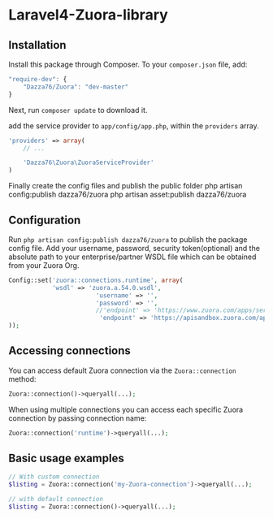 Laravel4-Zuora-library
===========================

## Installation

Install this package through Composer. To your `composer.json` file, add:

```js
"require-dev": {
	"Dazza76/Zuora": "dev-master"
}
```

Next, run `composer update` to download it.

add the service provider to `app/config/app.php`, within the `providers` array.

```php
'providers' => array(
	// ...

	'Dazza76\Zuora\ZuoraServiceProvider'
)
```

Finally create the config files and publish the public folder
php artisan config:publish dazza76/zuora
php artisan asset:publish dazza76/zuora


## Configuration

Run `php artisan config:publish dazza76/zuora` to publish the package config file. Add your username, password, security token(optional) and the absolute path to your enterprise/partner WSDL file which can be obtained from your Zuora Org.

```php
Config::set('zuora::connections.runtime', array(
			'wsdl' => 'zuora.a.54.0.wsdl',
                        'username' => '',
                        'password' => '',
                        //'endpoint' => 'https://www.zuora.com/apps/services/a/54.0'
                         'endpoint' => 'https://apisandbox.zuora.com/apps/services/a/54.0'
));
```


Accessing connections
---------------------
You can access default Zuora connection via the `Zuora::connection` method:
```php
Zuora::connection()->queryall(...);
```

When using multiple connections you can access each specific Zuora connection by passing connection name:
```php
Zuora::connection('runtime')->queryall(...);
```


Basic usage examples
------------
```php
// With custom connection
$listing = Zuora::connection('my-Zuora-connection')->queryall(...);

// with default connection
$listing = Zuora::connection()->queryall(...);
```


